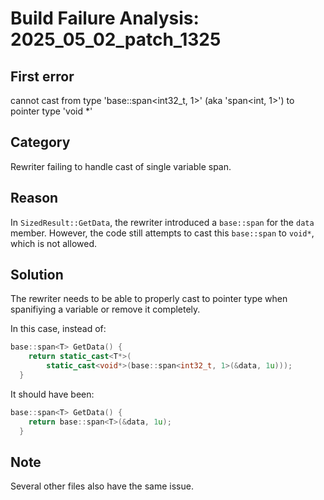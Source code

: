 # Build Failure Analysis: 2025_05_02_patch_1325

## First error

cannot cast from type 'base::span<int32_t, 1>' (aka 'span<int, 1>') to pointer type 'void *'

## Category
Rewriter failing to handle cast of single variable span.

## Reason
In `SizedResult::GetData`, the rewriter introduced a `base::span` for the `data` member. However, the code still attempts to cast this `base::span` to `void*`, which is not allowed.

## Solution
The rewriter needs to be able to properly cast to pointer type when spanifiying a variable or remove it completely.

In this case, instead of:

```c++
base::span<T> GetData() {
    return static_cast<T*>(
        static_cast<void*>(base::span<int32_t, 1>(&data, 1u)));
  }
```

It should have been:

```c++
base::span<T> GetData() {
    return base::span<T>(&data, 1u);
  }
```

## Note
Several other files also have the same issue.